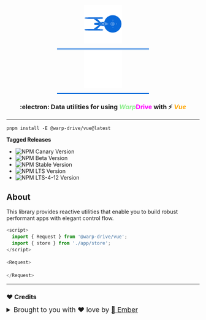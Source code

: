 <p align="center">
  <img
    class="project-logo"
    src="./logos/NCC-1701-a-blue.svg#gh-light-mode-only"
    alt="WarpDrive"
    width="120px"
    title="WarpDrive" />
  <img
    class="project-logo"
    src="./logos/NCC-1701-a.svg#gh-dark-mode-only"
    alt="WarpDrive"
    width="120px"
    title="WarpDrive" />
</p>

<h3 align="center">:electron: Data utilities for using <em style="color: lightgreen">Warp</em><strong style="color: magenta">Drive</strong> with ⚡️ <em style="color: orange">Vue</em></h3>

---

```cli
pnpm install -E @warp-drive/vue@latest
```

**Tagged Releases**

- ![NPM Canary Version](https://img.shields.io/npm/v/%40warp-drive%2Fvue/canary?label=@canary&color=FFBF00)
- ![NPM Beta Version](https://img.shields.io/npm/v/%40warp-drive%2Fvue/bet?label=@beta&color=ff00ff)
- ![NPM Stable Version](https://img.shields.io/npm/v/%40warp-drive%2Fvue/latest?label=@latest&color=90EE90)
- ![NPM LTS Version](https://img.shields.io/npm/v/%40warp-drive%2Fvue/lts?label=@lts&color=0096FF)
- ![NPM LTS-4-12 Version](https://img.shields.io/npm/v/%40warp-drive%2Fvue/lts-4-12?label=@lts-4-12&color=bbbbbb)

## About

This library provides reactive utilities that enable you to build robust performant apps with elegant control flow.

```ts
<script>
  import { Request } from '@warp-drive/vue';
  import { store } from './app/store';
</script>

<Request>
  
</Request>


```



---


### ♥️ Credits

 <details>
   <summary>Brought to you with ♥️ love by <a href="https://emberjs.com" title="EmberJS">🐹 Ember</a></summary>

  <style type="text/css">
    img.project-logo {
       padding: 0 5em 1em 5em;
       width: 100px;
       border-bottom: 2px solid #0969da;
       margin: 0 auto;
       display: block;
     }
    details > summary {
      font-size: 1.1rem;
      line-height: 1rem;
      margin-bottom: 1rem;
    }
    details {
      font-size: 1rem;
    }
    details > summary strong {
      display: inline-block;
      padding: .2rem 0;
      color: #000;
      border-bottom: 3px solid #0969da;
    }

    details > details {
      margin-left: 2rem;
    }
    details > details > summary {
      font-size: 1rem;
      line-height: 1rem;
      margin-bottom: 1rem;
    }
    details > details > summary strong {
      display: inline-block;
      padding: .2rem 0;
      color: #555;
      border-bottom: 2px solid #555;
    }
    details > details {
      font-size: .85rem;
    }

    @media (prefers-color-scheme: dark) {
      details > summary strong {
        color: #fff;
      }
    }
    @media (prefers-color-scheme: dark) {
      details > details > summary strong {
        color: #afaba0;
      border-bottom: 2px solid #afaba0;
      }
    }
  </style>
</details>
